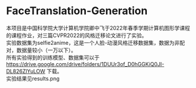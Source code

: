 # FaceTranslation-Generation

本项目是中国科学院大学计算机学院卿中飞于2022年春季学期计算机图形学课程的课程作业，对三篇CVPR2022的风格迁移论文进行了实验。  
实验数据集为selfie2anime，这是一个人脸-动漫风格迁移数据集，数据为非配对，数据量较小（一万以下）。  
所有实验得到的训练模型、数据集可以于 https://drive.google.com/drive/folders/1DUUr3of_D0hGGKiQ0JI-DL826ZlYuLOW 下载。  
实验结果见results.png
